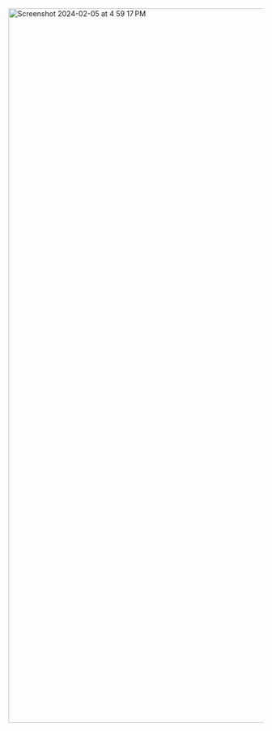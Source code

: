 <img width="1412" alt="Screenshot 2024-02-05 at 4 59 17 PM" src="https://github.com/sudo-self/cf-formspree/assets/119916323/f3cbb4da-d70b-42b8-bcad-bb108845c0c5">
